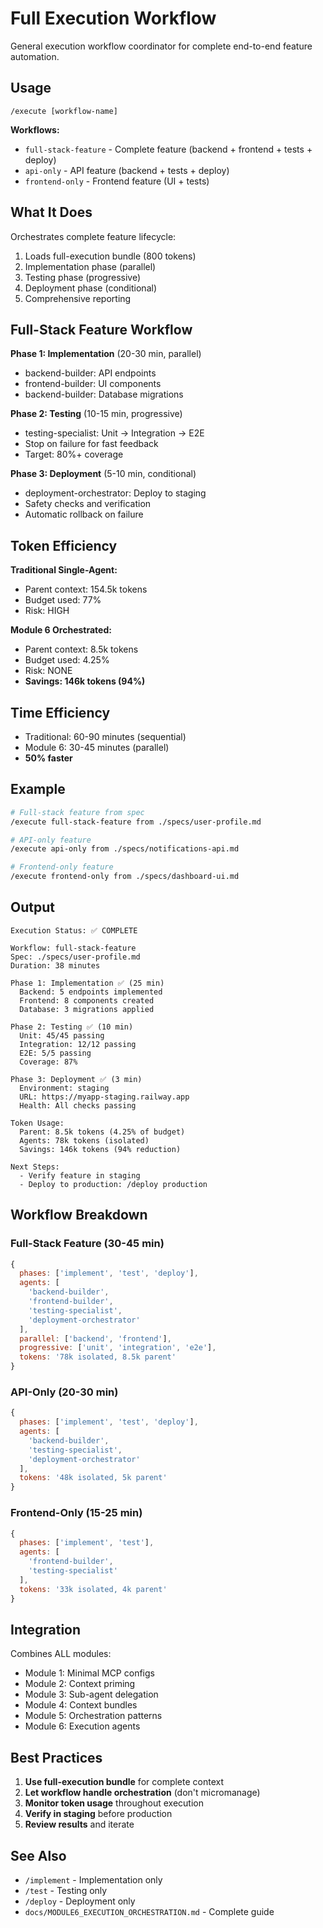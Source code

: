# Full Execution Workflow

General execution workflow coordinator for complete end-to-end feature automation.

## Usage

```
/execute [workflow-name]
```

**Workflows:**
- `full-stack-feature` - Complete feature (backend + frontend + tests + deploy)
- `api-only` - API feature (backend + tests + deploy)
- `frontend-only` - Frontend feature (UI + tests)

## What It Does

Orchestrates complete feature lifecycle:
1. Loads full-execution bundle (800 tokens)
2. Implementation phase (parallel)
3. Testing phase (progressive)
4. Deployment phase (conditional)
5. Comprehensive reporting

## Full-Stack Feature Workflow

**Phase 1: Implementation** (20-30 min, parallel)
- backend-builder: API endpoints
- frontend-builder: UI components
- backend-builder: Database migrations

**Phase 2: Testing** (10-15 min, progressive)
- testing-specialist: Unit → Integration → E2E
- Stop on failure for fast feedback
- Target: 80%+ coverage

**Phase 3: Deployment** (5-10 min, conditional)
- deployment-orchestrator: Deploy to staging
- Safety checks and verification
- Automatic rollback on failure

## Token Efficiency

**Traditional Single-Agent:**
- Parent context: 154.5k tokens
- Budget used: 77%
- Risk: HIGH

**Module 6 Orchestrated:**
- Parent context: 8.5k tokens
- Budget used: 4.25%
- Risk: NONE
- **Savings: 146k tokens (94%)**

## Time Efficiency

- Traditional: 60-90 minutes (sequential)
- Module 6: 30-45 minutes (parallel)
- **50% faster**

## Example

```bash
# Full-stack feature from spec
/execute full-stack-feature from ./specs/user-profile.md

# API-only feature
/execute api-only from ./specs/notifications-api.md

# Frontend-only feature
/execute frontend-only from ./specs/dashboard-ui.md
```

## Output

```
Execution Status: ✅ COMPLETE

Workflow: full-stack-feature
Spec: ./specs/user-profile.md
Duration: 38 minutes

Phase 1: Implementation ✅ (25 min)
  Backend: 5 endpoints implemented
  Frontend: 8 components created
  Database: 3 migrations applied

Phase 2: Testing ✅ (10 min)
  Unit: 45/45 passing
  Integration: 12/12 passing
  E2E: 5/5 passing
  Coverage: 87%

Phase 3: Deployment ✅ (3 min)
  Environment: staging
  URL: https://myapp-staging.railway.app
  Health: All checks passing

Token Usage:
  Parent: 8.5k tokens (4.25% of budget)
  Agents: 78k tokens (isolated)
  Savings: 146k tokens (94% reduction)

Next Steps:
  - Verify feature in staging
  - Deploy to production: /deploy production
```

## Workflow Breakdown

### Full-Stack Feature (30-45 min)

```javascript
{
  phases: ['implement', 'test', 'deploy'],
  agents: [
    'backend-builder',
    'frontend-builder',
    'testing-specialist',
    'deployment-orchestrator'
  ],
  parallel: ['backend', 'frontend'],
  progressive: ['unit', 'integration', 'e2e'],
  tokens: '78k isolated, 8.5k parent'
}
```

### API-Only (20-30 min)

```javascript
{
  phases: ['implement', 'test', 'deploy'],
  agents: [
    'backend-builder',
    'testing-specialist',
    'deployment-orchestrator'
  ],
  tokens: '48k isolated, 5k parent'
}
```

### Frontend-Only (15-25 min)

```javascript
{
  phases: ['implement', 'test'],
  agents: [
    'frontend-builder',
    'testing-specialist'
  ],
  tokens: '33k isolated, 4k parent'
}
```

## Integration

Combines ALL modules:
- Module 1: Minimal MCP configs
- Module 2: Context priming
- Module 3: Sub-agent delegation
- Module 4: Context bundles
- Module 5: Orchestration patterns
- Module 6: Execution agents

## Best Practices

1. **Use full-execution bundle** for complete context
2. **Let workflow handle orchestration** (don't micromanage)
3. **Monitor token usage** throughout execution
4. **Verify in staging** before production
5. **Review results** and iterate

## See Also

- `/implement` - Implementation only
- `/test` - Testing only
- `/deploy` - Deployment only
- `docs/MODULE6_EXECUTION_ORCHESTRATION.md` - Complete guide
